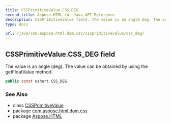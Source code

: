 ```yaml
---
title: CSSPrimitiveValue.CSS_DEG
second_title: Aspose.HTML for Java API Reference
description: CSSPrimitiveValue field. The value is an angle deg. The value can be obtained by using the getFloatValue method
type: docs

url: /java/com.aspose.html.dom.css/cssprimitivevalue/css_deg/
---
```

## CSSPrimitiveValue.CSS_DEG field

The value is an angle (deg). The value can be obtained by using the getFloatValue method.

```java
public const ushort CSS_DEG;
```

### See Also

* class [CSSPrimitiveValue](../)
* package [com.aspose.html.dom.css](../../../com.aspose.html.dom.css/)
* package [Aspose.HTML](../../../)
